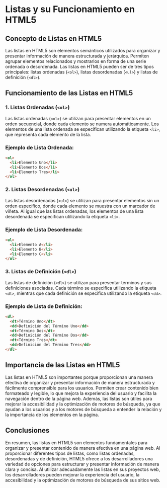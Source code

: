 # Listas y su Funcionamiento en HTML5

## Concepto de Listas en HTML5

Las listas en HTML5 son elementos semánticos utilizados para organizar y presentar información de manera estructurada y jerárquica. Permiten agrupar elementos relacionados y mostrarlos en forma de una serie ordenada o desordenada. Las listas en HTML5 pueden ser de tres tipos principales: listas ordenadas (`<ol>`), listas desordenadas (`<ul>`) y listas de definición (`<dl>`).

## Funcionamiento de las Listas en HTML5

### 1. Listas Ordenadas (`<ol>`)

Las listas ordenadas (`<ol>`) se utilizan para presentar elementos en un orden secuencial, donde cada elemento se numera automáticamente. Los elementos de una lista ordenada se especifican utilizando la etiqueta `<li>`, que representa cada elemento de la lista.

### Ejemplo de Lista Ordenada:

```html
<ol>
  <li>Elemento Uno</li>
  <li>Elemento Dos</li>
  <li>Elemento Tres</li>
</ol>
```

### 2. Listas Desordenadas (`<ul>`)

Las listas desordenadas (`<ul>`) se utilizan para presentar elementos sin un orden específico, donde cada elemento se muestra con un marcador de viñeta. Al igual que las listas ordenadas, los elementos de una lista desordenada se especifican utilizando la etiqueta `<li>`.

### Ejemplo de Lista Desordenada:

```html
<ul>
  <li>Elemento A</li>
  <li>Elemento B</li>
  <li>Elemento C</li>
</ul>
```

### 3. Listas de Definición (`<dl>`)

Las listas de definición (`<dl>`) se utilizan para presentar términos y sus definiciones asociadas. Cada término se especifica utilizando la etiqueta `<dt>`, mientras que cada definición se especifica utilizando la etiqueta `<dd>`.

### Ejemplo de Lista de Definición:

```html
<dl>
  <dt>Término Uno</dt>
  <dd>Definición del Término Uno</dd>
  <dt>Término Dos</dt>
  <dd>Definición del Término Dos</dd>
  <dt>Término Tres</dt>
  <dd>Definición del Término Tres</dd>
</dl>
```

## Importancia de las Listas en HTML5

Las listas en HTML5 son importantes porque proporcionan una manera efectiva de organizar y presentar información de manera estructurada y fácilmente comprensible para los usuarios. Permiten crear contenido bien formateado y legible, lo que mejora la experiencia del usuario y facilita la navegación dentro de la página web. Además, las listas son útiles para mejorar la accesibilidad y la optimización de motores de búsqueda, ya que ayudan a los usuarios y a los motores de búsqueda a entender la relación y la importancia de los elementos en la página.

## Conclusiones

En resumen, las listas en HTML5 son elementos fundamentales para organizar y presentar contenido de manera efectiva en una página web. Al proporcionar diferentes tipos de listas, como listas ordenadas, desordenadas y de definición, HTML5 ofrece a los desarrolladores una variedad de opciones para estructurar y presentar información de manera clara y concisa. Al utilizar adecuadamente las listas en sus proyectos web, los desarrolladores pueden mejorar la experiencia del usuario, la accesibilidad y la optimización de motores de búsqueda de sus sitios web.
